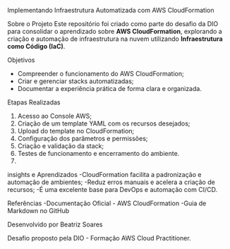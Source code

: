  Implementando Infraestrutura Automatizada com AWS CloudFormation

 Sobre o Projeto
Este repositório foi criado como parte do desafio da DIO para consolidar o aprendizado sobre **AWS CloudFormation**, explorando a criação e automação de infraestrutura na nuvem utilizando **Infraestrutura como Código (IaC)**.

 Objetivos
- Compreender o funcionamento do AWS CloudFormation;
- Criar e gerenciar stacks automatizadas;
- Documentar a experiência prática de forma clara e organizada.

  
 Etapas Realizadas
1. Acesso ao Console AWS;
2. Criação de um template YAML com os recursos desejados;
3. Upload do template no CloudFormation;
4. Configuração dos parâmetros e permissões;
5. Criação e validação da stack;
6. Testes de funcionamento e encerramento do ambiente.
7. 

insights e Aprendizados
-CloudFormation facilita a padronização e automação de ambientes;
-Reduz erros manuais e acelera a criação de recursos;
-É uma excelente base para DevOps e automação com CI/CD.

Referências
-Documentação Oficial - AWS CloudFormation
-Guia de Markdown no GitHub

 Desenvolvido por Beatriz Soares

Desafio proposto pela DIO - Formação AWS Cloud Practitioner.
